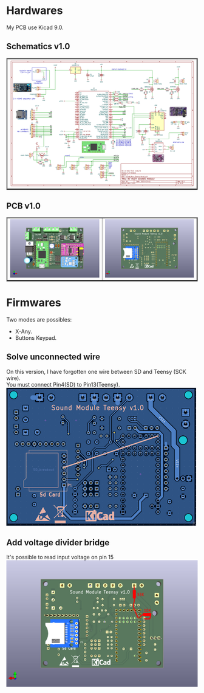 # Hardwares
My PCB use Kicad 9.0.  

## Schematics v1.0
<table border="2">
<tr>
<td><img src="https://github.com/pierrotm777/SoundModule_Teensy4.0-version/blob/main/Hardware/V1.0/Sound_Myca_Teensy_v1.0.png" border="0"/></td>
</tr>
</table>

## PCB v1.0
<table border="2">
<tr>
<td><img src="https://github.com/pierrotm777/SoundModule_Teensy4.0-version/blob/main/Hardware/V1.0/Sound_Myca_Teensy-Top3d_v1.0.png" border="0"/></td>
<td><img src="https://github.com/pierrotm777/SoundModule_Teensy4.0-version/blob/main/Hardware/V1.0/Sound_Myca_Teensy-Bot3d_v1.0.png" border="0"/></td>
</tr>
</table>

# Firmwares
Two modes are possibles:
- X-Any.
- Buttons Keypad. 

## Solve unconnected wire
On this version, I have forgotten one wire between SD and Teensy (SCK wire).  
You must connect Pin4(SD) to Pin13(Teensy).  
![add this wire](https://github.com/pierrotm777/SoundModule_Teensy4.0-version/blob/main/Hardware/V1.0/add_wire.png)  

## Add voltage divider bridge
It's possible to read input voltage on pin 15  
![add this wire](https://github.com/pierrotm777/SoundModule_Teensy4.0-version/blob/main/Hardware/V1.0/Add_3S_Input.png)  


